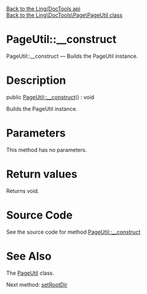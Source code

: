 [Back to the Ling/DocTools api](https://github.com/lingtalfi/DocTools/blob/master/doc/api/Ling/DocTools.md)<br>
[Back to the Ling\DocTools\Page\PageUtil class](https://github.com/lingtalfi/DocTools/blob/master/doc/api/Ling/DocTools/Page/PageUtil.md)


PageUtil::__construct
================



PageUtil::__construct — Builds the PageUtil instance.




Description
================


public [PageUtil::__construct](https://github.com/lingtalfi/DocTools/blob/master/doc/api/Ling/DocTools/Page/PageUtil/__construct.md)() : void




Builds the PageUtil instance.




Parameters
================

This method has no parameters.


Return values
================

Returns void.








Source Code
===========
See the source code for method [PageUtil::__construct](/blob/master/Page/PageUtil.php#L50-L55)


See Also
================

The [PageUtil](https://github.com/lingtalfi/DocTools/blob/master/doc/api/Ling/DocTools/Page/PageUtil.md) class.

Next method: [setRootDir](https://github.com/lingtalfi/DocTools/blob/master/doc/api/Ling/DocTools/Page/PageUtil/setRootDir.md)<br>

